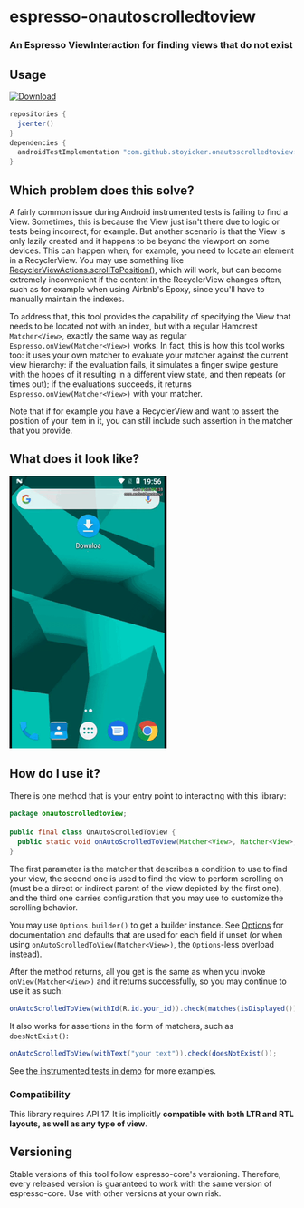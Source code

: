 # espresso-onautoscrolledtoview
### An Espresso ViewInteraction for finding views that do not exist

## Usage
[ ![Download](https://api.bintray.com/packages/stoyicker/espresso-onautoscrolledtoview/library/images/download.svg) ](https://search.maven.org/search?q=g:com.github.stoyicker.onautoscrolledtoview)
```groovy
repositories {
  jcenter()
}
dependencies {
  androidTestImplementation "com.github.stoyicker.onautoscrolledtoview:library:<version>"
}
```

## Which problem does this solve?
A fairly common issue during Android instrumented tests is failing to find a View. Sometimes, this 
is because the View just isn't there due to logic or tests being incorrect, for example. But another
scenario is that the View is only lazily created and it happens to be beyond the viewport on some 
devices. This can happen when, for example, you need to locate an element in a RecyclerView. You may
use something like [RecyclerViewActions.scrollToPosition()](https://developer.android.com/reference/androidx/test/espresso/contrib/RecyclerViewActions),
which will work, but can become extremely inconvenient if the content in the RecyclerView changes
often, such as for example when using Airbnb's Epoxy, since you'll have to manually maintain the
indexes.

To address that, this tool provides the capability of specifying the View that needs to be located
not with an index, but with a regular Hamcrest `Matcher<View>`, exactly the same way as regular
`Espresso.onView(Matcher<View>)` works. In fact, this is how this tool works too: it uses your own
matcher to evaluate your matcher against the current view hierarchy: if the evaluation fails, it
simulates a finger swipe gesture with the hopes of it resulting in a different view state, and then 
repeats (or times out); if the evaluations succeeds, it returns `Espresso.onView(Matcher<View>)` 
with your matcher.

Note that if for example you have a RecyclerView and want to assert the position of your item in it,
you can still include such assertion in the matcher that you provide. 

## What does it look like?
![Demo gif](demo.gif)

## How do I use it?
There is one method that is your entry point to interacting with this library:

```java
package onautoscrolledtoview;

public final class OnAutoScrolledToView {
  public static void onAutoScrolledToView(Matcher<View>, Matcher<View>, Options)
}
```

The first parameter is the matcher that describes a condition to use to find your view, the second 
one is used to find the view to perform scrolling on (must be a direct or indirect parent of the
view depicted by the first one), and the third one carries configuration that you may use to 
customize the scrolling behavior.

You may use `Options.builder()` to get a builder instance. See [Options](library/src/main/java/onautoscrolledtoview/OnAutoScrolledToView.java#L25)
for documentation and defaults that are used for each field if unset (or when using 
`onAutoScrolledToView(Matcher<View>)`, the `Options`-less overload instead).

After the method returns, all you get is the same as when you invoke `onView(Matcher<View>)` 
and it returns successfully, so you may continue to use it as such:

```java
onAutoScrolledToView(withId(R.id.your_id)).check(matches(isDisplayed()));
```

It also works for assertions in the form of matchers, such as `doesNotExist()`:

```java
onAutoScrolledToView(withText("your text")).check(doesNotExist());
```

See [the instrumented tests in demo](demo/src/androidTest/java/onautoscrolledtoview/demo) for more
examples.

### Compatibility
This library requires API 17. It is implicitly __compatible with both LTR and RTL layouts, as well 
as any type of view__.

## Versioning
Stable versions of this tool follow espresso-core's versioning. Therefore, every released version is
guaranteed to work with the same version of espresso-core. Use with other versions at your own risk.
